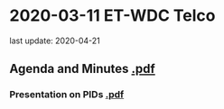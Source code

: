 # 2020-03-11 ET-WDC Telco
last update: 2020-04-21


## Agenda and Minutes [.pdf](ET-WDC_Telco_20200311_Minutes_v0.1.pdf)

### Presentation on PIDs [.pdf](alex_vermeulen-wmopid.pdf)
